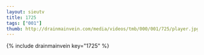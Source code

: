 ```yaml
--- 
layout: sieutv
title: 1725
tags: ["001"]
thumb: http://drainmainvein.com/media/videos/tmb/000/001/725/player.jpg
---
```

{% include drainmainvein key="1725" %} 
